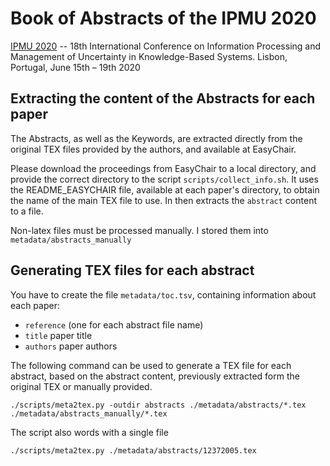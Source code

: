 # Book of Abstracts of the IPMU 2020
[IPMU 2020](https://ipmu2020.inesc-id.pt) -- 18th International Conference on Information Processing and Management of Uncertainty in Knowledge-Based Systems.
Lisbon, Portugal, June 15th – 19th 2020


## Extracting the content of the Abstracts for each paper

The Abstracts, as well as the Keywords, are extracted directly from the original TEX files provided by the authors, and available at EasyChair. 

Please download the proceedings from EasyChair to a local directory, and provide the correct directory to the script `scripts/collect_info.sh`. It uses the README_EASYCHAIR file, available at each paper's directory, to obtain the name of the main TEX file to use. In then extracts the `abstract` content to a file.

Non-latex files must be processed manually. I stored them into `metadata/abstracts_manually`


## Generating TEX files for each abstract

You have to create the file `metadata/toc.tsv`, containing information about each paper:

* `reference` (one for each abstract file name)
* `title` paper title
* `authors` paper authors

The following command can be used to generate a TEX file for each abstract, based on the abstract content, previously extracted form the original TEX or manually provided.

    ./scripts/meta2tex.py -outdir abstracts ./metadata/abstracts/*.tex ./metadata/abstracts_manually/*.tex

The script also words with a single file

    ./scripts/meta2tex.py ./metadata/abstracts/12372005.tex

